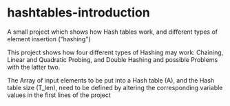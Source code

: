 # hashtables-introduction
A small project which shows how Hash tables work, and different types of element insertion ("hashing")

This project shows how four different types of Hashing may work:
Chaining, Linear and Quadratic Probing, and Double Hashing
and possible Problems with the latter two.

The Array of input elements to be put into a Hash table (A), and the Hash table size (T_len), need to be defined by altering the corresponding variable values in the first lines of the project
